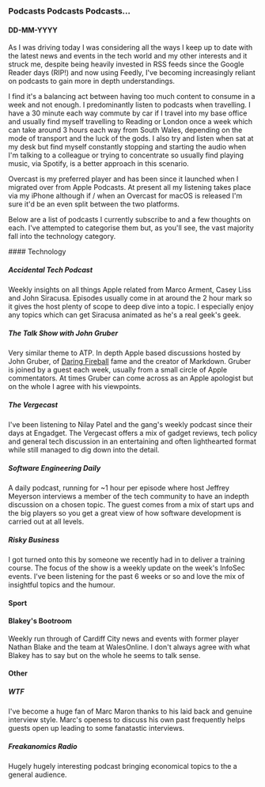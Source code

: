 ###  Podcasts Podcasts Podcasts...
#### DD-MM-YYYY

<intro>
As I was driving today I was considering all the ways I keep up to date with the latest news and events in the tech world and my other interests and it struck me, despite being heavily invested in RSS feeds since the Google Reader days (RIP!) and now using Feedly, I've becoming increasingly reliant on podcasts to gain more in depth understandings.
</intro>
<p>
I find it's a balancing act between having too much content to consume in a week and not enough. I predominantly listen to podcasts when travelling. I have a 30 minute each way commute by car if I travel into my base office and usually find myself travelling to Reading or London once a week which can take around 3 hours each way from South Wales, depending on the mode of transport and the luck of the gods. I also try and listen when sat at my desk but find myself constantly stopping and starting the audio when I'm talking to a colleague or trying to concentrate so usually find playing music, via Spotify, is a better approach in this scenario.
</p>
<p>
Overcast is my preferred player and has been since it launched when I migrated over from Apple Podcasts. At present all my listening takes place via my iPhone although if / when an Overcast for macOS is released I'm sure it'd be an even split between the two platforms. 
</p>
<p>
Below are a list of podcasts I currently subscribe to and a few thoughts on each. I've attempted to categorise them but, as you'll see, the vast majority fall into the technology category.
</p>
#### Technology

##### Accidental Tech Podcast

Weekly insights on all things Apple related from Marco Arment, Casey Liss and John Siracusa. Episodes usually come in at around the 2 hour mark so it gives the host plenty of scope to deep dive into a topic. I especially enjoy any topics which can get Siracusa animated as he's a real geek's geek.
 
##### The Talk Show with John Gruber

Very similar theme to ATP. In depth Apple based discussions hosted by John Gruber, of [Daring Fireball](https://daringfireball.net) fame and the creator of Markdown. Gruber is joined by a guest each week, usually from a small circle of Apple commentators. At times Gruber can come across as an Apple apologist but on the whole I agree with his viewpoints.

##### The Vergecast

I've been listening to Nilay Patel and the gang's weekly podcast since their days at Engadget. The Vergecast offers a mix of gadget reviews, tech policy and general tech discussion in an entertaining and often lighthearted format while still managed to dig down into the detail.

##### Software Engineering Daily

A daily podcast, running for ~1 hour per episode where host Jeffrey Meyerson interviews a member of the tech community to have an indepth discussion on a chosen topic. The guest comes from a mix of start ups and the big players so you get a great view of how software development is carried out at all levels. 

##### Risky Business

I got turned onto this by someone we recently had in to deliver a training course. The focus of the show is a weekly update on the week's InfoSec events. I've been listening for the past 6 weeks or so and love the mix of insightful topics and the humour. 

#### Sport

#### Blakey's Bootroom

Weekly run through of Cardiff City news and events with former player Nathan Blake and the team at WalesOnline. I don't always agree with what Blakey has to say but on the whole he seems to talk sense. 

#### Other

##### WTF
I've become a huge fan of Marc Maron thanks to his laid back and genuine interview style. Marc's openess to discuss his own past frequently helps guests open up leading to some fanatastic interviews.

##### Freakanomics Radio

Hugely hugely interesting podcast bringing economical topics to the a general audience. 
